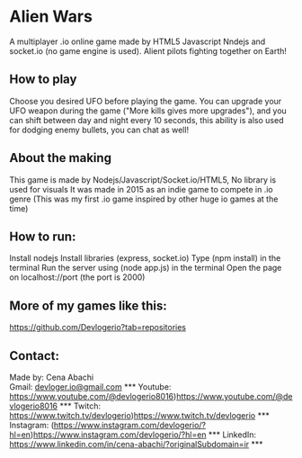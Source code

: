# Alien Wars
A multiplayer .io online game made by HTML5 Javascript Nndejs and socket.io (no game engine is used).
Alient pilots fighting together on Earth!

## How to play
Choose you desired UFO before playing the game.
You can upgrade your UFO weapon during the game ("More kills gives more upgrades"), and you can shift between day and night every 10 seconds, this ability is also used for dodging enemy bullets, you can chat as well!

## About the making
This game is made by Nodejs/Javascript/Socket.io/HTML5, No library is used for visuals
It was made in 2015 as an indie game to compete in .io genre (This was my first .io game inspired by other huge io games at the time)

## How to run:
Install nodejs
Install libraries (express, socket.io)
Type (npm install) in the terminal
Run the server using (node app.js) in the terminal
Open the page on localhost://port (the port is 2000)

## More of my games like this:
https://github.com/Devlogerio?tab=repositories

## Contact:
Made by: Cena Abachi  
Gmail: devloger.io@gmail.com *** 
Youtube: https://www.youtube.com/@devlogerio8016)https://www.youtube.com/@devlogerio8016 *** 
Twitch: https://www.twitch.tv/devlogerio)https://www.twitch.tv/devlogerio *** 
Instagram: (https://www.instagram.com/devlogerio/?hl=en)https://www.instagram.com/devlogerio/?hl=en *** 
LinkedIn: https://www.linkedin.com/in/cena-abachi/?originalSubdomain=ir *** 
